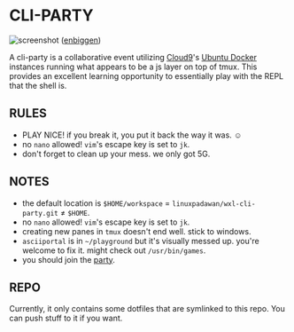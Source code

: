 CLI-PARTY
=========

![screenshot][] 
([enbiggen][])

A cli-party is a collaborative event utilizing [Cloud9][1]'s [Ubuntu Docker][2] instances running what appears to be a js layer on top of tmux. This provides an excellent learning opportunity to essentially play with the REPL that the shell is.

RULES
-----
 * PLAY NICE! if you break it, you put it back the way it was. ☺
 * no `nano` allowed! `vim`'s escape key is set to `jk`.
 * don't forget to clean up your mess. we only got 5G.

NOTES
-----
 * the default location is `$HOME/workspace` = `linuxpadawan/wxl-cli-party.git` ≠ `$HOME`.
 * no `nano` allowed! `vim`'s escape key is set to `jk`.
 * creating new panes in `tmux` doesn't end well. stick to windows.
 * `asciiportal` is in `~/playground` but it's visually messed up. you're welcome to fix it. might check out `/usr/bin/games`.
 * you should join the [party][3].

REPO
----
Currently, it only contains some dotfiles that are symlinked to this repo. You can push stuff to it if you want.

[1]: https://c9.io
[2]: https://dockerfile.github.io/#/ubuntu
[3]: https://ide.c9.io/wxl/cli-party

[screenshot]: https://i.imgur.com/zy0q5Ff.png
[enbiggen]: https://i.imgur.com/eVEvHbk.png

